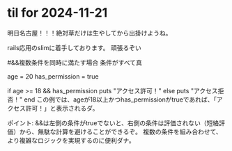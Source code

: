 # til for 2024-11-21

明日名古屋！！！絶対草だけは生やしてから出掛けようね。

rails応用のslimに着手しております。
頑張るぞい

#&&複数条件を同時に満たす場合 条件がすべて真

age = 20
has_permission = true

if age >= 18 && has_permission
  puts "アクセス許可！"
else
  puts "アクセス拒否！"
end
この例では、ageが18以上かつhas_permissionがtrueであれば、「アクセス許可！」と表示されるダ。

ポイント:
&&は左側の条件がtrueでないと、右側の条件は評価されない（短絡評価）から、無駄な計算を避けることができるぞ。
複数の条件を組み合わせて、より複雑なロジックを実現するのに便利ダナ。